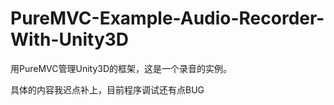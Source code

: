 # PureMVC-Example-Audio-Recorder-With-Unity3D
用PureMVC管理Unity3D的框架，这是一个录音的实例。


具体的内容我迟点补上，目前程序调试还有点BUG
